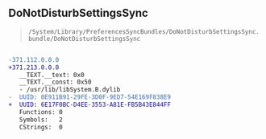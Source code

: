 ## DoNotDisturbSettingsSync

> `/System/Library/PreferencesSyncBundles/DoNotDisturbSettingsSync.bundle/DoNotDisturbSettingsSync`

```diff

-371.112.0.0.0
+371.213.0.0.0
   __TEXT.__text: 0x0
   __TEXT.__const: 0x50
   - /usr/lib/libSystem.B.dylib
-  UUID: 0E911B91-29FE-3D0F-9ED7-54E169F838E9
+  UUID: 6E17F0BC-D4EE-3553-A81E-FB5B43E844FF
   Functions: 0
   Symbols:   2
   CStrings:  0

```
